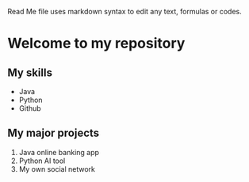 Read Me file uses markdown syntax to edit any text, formulas or codes.


# Welcome to my repository

## My skills
- Java
- Python
- Github


## My major projects
1. Java online banking app
2. Python AI tool
3. My own social network
   
